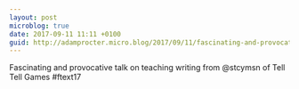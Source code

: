 ```yaml
---
layout: post
microblog: true
date: 2017-09-11 11:11 +0100
guid: http://adamprocter.micro.blog/2017/09/11/fascinating-and-provocative.html
---
```

Fascinating and provocative talk on teaching writing from @stcymsn of Tell Tell Games #ftext17
